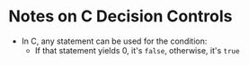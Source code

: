 # Notes on C Decision Controls

- In C, any statement can be used for the condition:
  - If that statement yields 0, it's `false`, otherwise, it's `true`